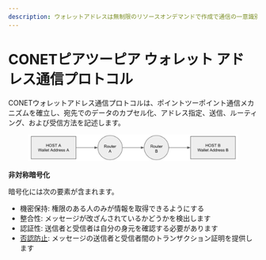 ```yaml
---
description: ウォレットアドレスは無制限のリソースオンデマンドで作成で通信の一意識別子
---
```


# CONETピアツーピア ウォレット アドレス通信プロトコル

CONETウォレットアドレス通信プロトコルは、ポイントツーポイント通信メカニズムを確立し、宛先でのデータのカプセル化、アドレス指定、送信、ルーティング、および受信方法を記述します。

<figure><img src="../../.gitbook/assets/image (22).png" alt=""><figcaption></figcaption></figure>

**非対称暗号化**

暗号化には次の要素が含まれます。

* 機密保持: 権限のある人のみが情報を取得できるようにする
* 整合性: メッセージが改ざんされているかどうかを検出します
* 認証性: 送信者と受信者は自分の身元を確認する必要があります
* [否認防止](https://paperlogic.co.jp/%E5%90%A6%E8%AA%8D%E9%98%B2%E6%AD%A2%EF%BC%88non-repudiation%EF%BC%89/): メッセージの送信者と受信者間のトランザクション証明を提供します
